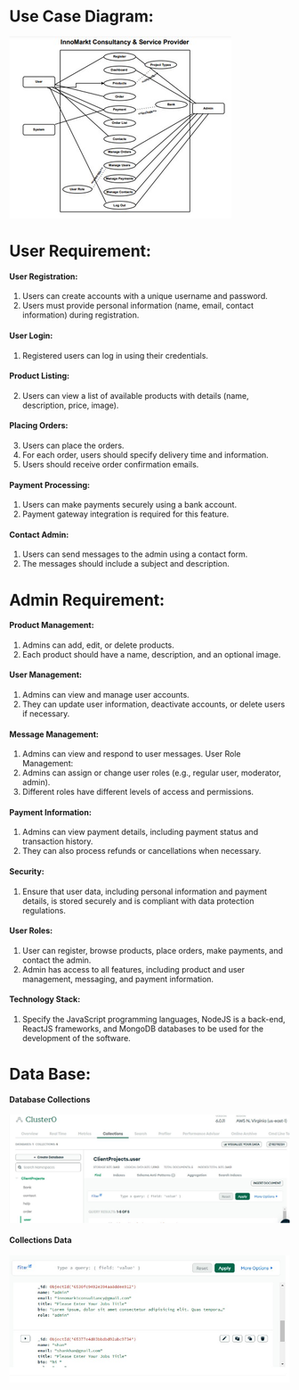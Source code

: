 # Use Case Diagram:
 ![Github Banner](https://raw.githubusercontent.com/coderskamrul/InnoMarkt-Consultancy-and-Service-Provider/main/src/assets/Portfolio/InnoMarkt%20Consultancy%20%26%20Service%20Provider%20UseCase.jpg)



# User Requirement:
#### User Registration:

1. Users can create accounts with a unique username and password.
2. Users must provide personal information (name, email, contact information) during registration.
#### User Login:
1.	Registered users can log in using their credentials.
#### Product Listing:
2.	Users can view a list of available products with details (name, description, price, image).
#### Placing Orders:
3. Users can place the orders.
4. For each order, users should specify delivery time and information.
5. Users should receive order confirmation emails.
#### Payment Processing:
1.	Users can make payments securely using a bank account.
2.	Payment gateway integration is required for this feature.
#### Contact Admin:
1.	Users can send messages to the admin using a contact form.
2.	The messages should include a subject and description.

# Admin Requirement:
#### Product Management:
1.	Admins can add, edit, or delete products.
2.	Each product should have a name, description, and an optional image.
#### User Management:
1.	Admins can view and manage user accounts.
2.	They can update user information, deactivate accounts, or delete users if necessary.
#### Message Management:
1.	Admins can view and respond to user messages.
User Role Management:
1.	Admins can assign or change user roles (e.g., regular user, moderator, admin).
2.	Different roles have different levels of access and permissions.
#### Payment Information:
1.	Admins can view payment details, including payment status and transaction history.
2.	They can also process refunds or cancellations when necessary.
#### Security:
1.	Ensure that user data, including personal information and payment details, is stored securely and is compliant with data protection regulations.
#### User Roles:
1.	User can register, browse products, place orders, make payments, and contact the admin.
2.	Admin has access to all features, including product and user management, messaging, and payment information.
#### Technology Stack:
1.	Specify the JavaScript programming languages, NodeJS is a back-end, ReactJS frameworks, and MongoDB databases to be used for the development of the software.


# Data Base:
#### Database Collections
 ![Github Banner](https://raw.githubusercontent.com/coderskamrul/Spin-Wheel/main/images/Database%2001.jpg)
#### Collections Data
 ![Github Banner](https://raw.githubusercontent.com/coderskamrul/Spin-Wheel/main/images/Database%2002.jpg)
